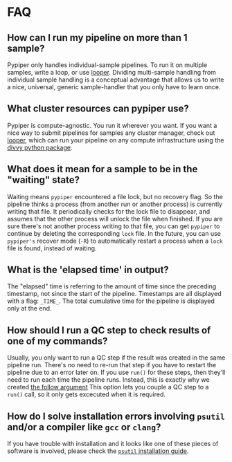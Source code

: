 # FAQ

## How can I run my pipeline on more than 1 sample?

Pypiper only handles individual-sample pipelines. To run it on multiple samples, write a loop, or use [looper](../looper/README.md). Dividing multi-sample handling from individual sample handling is a conceptual advantage that allows us to write a nice, universal, generic sample-handler that you only have to learn once.

## What cluster resources can pypiper use?

Pypiper is compute-agnostic. You run it wherever you want. If you want a nice way to submit pipelines for samples any cluster manager, check out [looper](../looper/README.md), which can run your pipeline on any compute infrastructure using the [divvy python package](http://code.databio.org/divvy).

## What does it mean for a sample to be in the "waiting" state?

Waiting means `pypiper` encountered a file lock, but no recovery flag. So the pipeline thinks a process (from another run or another process) is currently writing that file. It periodically checks for the lock file to disappear, and assumes that the other process will unlock the file when finished. If you are sure there's not another process writing to that file, you can get `pypiper` to continue by deleting the corresponding `lock` file. In the future, you can use `pypiper's` recover mode (`-R`) to automatically restart a process when a `lock` file is found, instead of waiting.

## What is the 'elapsed time' in output?

The "elapsed" time is referring to the amount of time since the preceding timestamp, not since the start of the pipeline. Timestamps are all displayed with a flag: `_TIME_`. The total cumulative time for the pipeline is displayed only at the end.

## How should I run a QC step to check results of one of my commands?

Usually, you only want to run a QC step if the result was created in the same pipeline run. There's no need to re-run that step if you have to restart the pipeline due to an error later on. If you use `run()` for these steps, then they'll need to run each time the pipeline runs. Instead, this is exactly why we created [the follow argument](advanced-run-method.md#the-follow-argument) This option lets you couple a QC step to a `run()` call, so it only gets excecuted when it is required.

## How do I solve installation errors involving `psutil` and/or a compiler like `gcc` or `clang`?

If you have trouble with installation and it looks like one of these pieces of software is involved, please check the [`psutil` installation guide](https://github.com/giampaolo/psutil/blob/master/INSTALL.rst).

